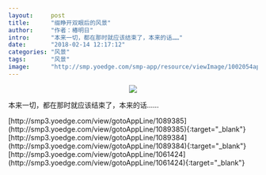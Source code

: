 ```yaml
---
layout:     post
title:      "缀睁开双眼后的风景"
author:     "作者：椿明日"
intro:      "本来一切，都在那时就应该结束了，本来的话……"
date:       "2018-02-14 12:17:12"
categories: "风景"
tags:       "风景"
image:      "http://smp.yoedge.com/smp-app/resource/viewImage/1002054appline.png"
---
```

<div style="text-align: center">
<p><img src="http://smp.yoedge.com/smp-app/resource/viewImage/1002054appline.png"/></p>
</div>
<p class="post-meta">
<span>本来一切，都在那时就应该结束了，本来的话……</span>
</p>
[http://smp3.yoedge.com/view/gotoAppLine/1089385](http://smp3.yoedge.com/view/gotoAppLine/1089385){:target="_blank"}
[http://smp3.yoedge.com/view/gotoAppLine/1089384](http://smp3.yoedge.com/view/gotoAppLine/1089384){:target="_blank"}
[http://smp3.yoedge.com/view/gotoAppLine/1061424](http://smp3.yoedge.com/view/gotoAppLine/1061424){:target="_blank"}


